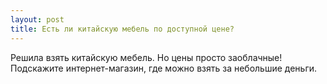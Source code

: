```yaml
---
layout: post 
title: Есть ли китайскую мебель по доступной цене? 
--- 
```

Решила взять китайскую мебель. Но цены просто заоблачные! Подскажите интернет-магазин, где можно взять за небольшие деньги. 